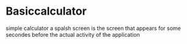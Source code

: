# Basiccalculator
simple calculator
a spalsh screen is the screen that appears for some secondes before the actual activity of the application
